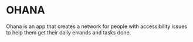 # OHANA
Ohana is an app that creates a network for people with accessibility issues to help them get their daily errands and tasks done.
